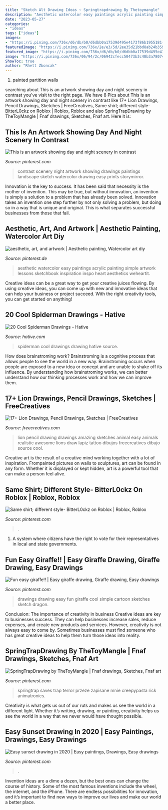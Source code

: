 ```yaml
---
title: "Sketch Alt Drawing Ideas ~ Springtrapdrawing By Thetoymangle"
description: "Aesthetic watercolor easy paintings acrylic painting simple artwork lessons sketchbook inspiration inspo heart aesthetics weheartit"
date: "2023-05-27"
categories:
- "ideas"
tags: ["ideas"]
images:
- "https://i.pinimg.com/736x/d6/db/b0/d6dbb0a17539d495e4173f86b1955181--in-contrast-scenery.jpg"
featuredImage: "https://i.pinimg.com/736x/2e/e3/5d/2ee35d21bbd8ab24b359f19e450b996a.jpg"
featured_image: "https://i.pinimg.com/736x/d6/db/b0/d6dbb0a17539d495e4173f86b1955181--in-contrast-scenery.jpg"
image: "https://i.pinimg.com/736x/06/94/2c/06942cfecc50473b3c48b3a78074e1bf.jpg"
ShowToc: true
author: "Rhett Zboncak"
---
```



1. painted partition walls

	

		
searching about This is an artwork showing day and night scenery in contrast you've visit to the right page. We have 8 Pics about This is an artwork showing day and night scenery in contrast like 17+ Lion Drawings, Pencil Drawings, Sketches | FreeCreatives, Same shirt; different style- BitterL0ckz on Roblox | Roblox, Roblox and also SpringTrapDrawing by TheToyMangle | Fnaf drawings, Sketches, Fnaf art. Here it is:
		
    
## This Is An Artwork Showing Day And Night Scenery In Contrast

<img loading=lazy src="https://i.pinimg.com/736x/d6/db/b0/d6dbb0a17539d495e4173f86b1955181--in-contrast-scenery.jpg" onerror="this.onerror=null;this.src='https://tse4.mm.bing.net/th?id=OIP.D1wXgL9IVBVAXneCyUf_9QHaKb&amp;pid=15.1';" alt="This is an artwork showing day and night scenery in contrast">

_Source: pinterest.com_

>contrast scenery night artwork showing drawings paintings landscape sketch watercolor drawing easy prints storymirror. 

	

Innovation is the key to success. It has been said that necessity is the mother of invention. This may be true, but without innovation, an invention is simply a solution to a problem that has already been solved. Innovation takes an invention one step further by not only solving a problem, but doing so in a way that is unique and original. This is what separates successful businesses from those that fail.

    
## Aesthetic, Art, And Artwork | Aesthetic Painting, Watercolor Art Diy

<img loading=lazy src="https://i.pinimg.com/736x/23/bc/96/23bc96c1551420cc442d7a52a21efea5--aesthetic-art-aesthetics.jpg" onerror="this.onerror=null;this.src='https://tse4.mm.bing.net/th?id=OIP.WpCkjHOpLXSlka4HSNp2fAHaHa&amp;pid=15.1';" alt="aesthetic, art, and artwork | Aesthetic painting, Watercolor art diy">

_Source: pinterest.de_

>aesthetic watercolor easy paintings acrylic painting simple artwork lessons sketchbook inspiration inspo heart aesthetics weheartit. 

	

Creative ideas can be a great way to get your creative juices flowing. By using creative ideas, you can come up with new and innovative ideas that can help your business or project succeed. With the right creativity tools, you can get started on anything!

    
## 20 Cool Spiderman Drawings - Hative

<img loading=lazy src="https://hative.com/wp-content/uploads/2014/07/spiderman-drawings/18-spiderman-drawings.jpg" onerror="this.onerror=null;this.src='https://tse3.mm.bing.net/th?id=OIP.JvHVrxBRB95d2HQEqVTGFgHaLG&amp;pid=15.1';" alt="20 Cool Spiderman Drawings - Hative">

_Source: hative.com_

>spiderman cool drawings drawing hative source. 

	

How does brainstroming work?
Brainstroming is a cognitive process that allows people to see the world in a new way. Brainstroming occurs when people are exposed to a new idea or concept and are unable to shake off its influence. By understanding how brainstroming works, we can better understand how our thinking processes work and how we can improve them.

    
## 17+ Lion Drawings, Pencil Drawings, Sketches | FreeCreatives

<img loading=lazy src="http://images.freecreatives.com/wp-content/uploads/2016/03/22050530/Amazing-Lion-Pencil-Drawing.jpg" onerror="this.onerror=null;this.src='https://tse1.mm.bing.net/th?id=OIP.mGnj7Smhc458mLMOfUJYEAHaK_&amp;pid=15.1';" alt="17+ Lion Drawings, Pencil Drawings, Sketches | FreeCreatives">

_Source: freecreatives.com_

>lion pencil drawing drawings amazing sketches animal easy animals realistic awesome lions draw lapiz tattoo dibujos freecreatives dibujo source cool. 

	

Creative art is the result of a creative mind working together with a lot of inspiration. Frompainted pictures on walls to sculptures, art can be found in any form. Whether it is displayed or kept hidden, art is a powerful tool that can make a person feel alive.

    
## Same Shirt; Different Style- BitterL0ckz On Roblox | Roblox, Roblox

<img loading=lazy src="https://i.pinimg.com/736x/2e/e3/5d/2ee35d21bbd8ab24b359f19e450b996a.jpg" onerror="this.onerror=null;this.src='https://tse3.mm.bing.net/th?id=OIP.CEazlZPxw0jlpH4e3DO1ngHaJ_&amp;pid=15.1';" alt="Same shirt; different style- BitterL0ckz on Roblox | Roblox, Roblox">

_Source: pinterest.com_

>. 

	

1. A system where citizens have the right to vote for their representatives in local and state governments.

    
## Fun Easy Giraffe!! | Easy Giraffe Drawing, Giraffe Drawing, Easy Drawings

<img loading=lazy src="https://i.pinimg.com/736x/6c/01/42/6c01422b7e357a2f506efd8f5a742c49--giraffes-drawings.jpg" onerror="this.onerror=null;this.src='https://tse4.mm.bing.net/th?id=OIP.jdy90IZOfdt3rIMVcmeMrwHaJ3&amp;pid=15.1';" alt="Fun easy giraffe!! | Easy giraffe drawing, Giraffe drawing, Easy drawings">

_Source: pinterest.com_

>drawings drawing easy fun giraffe cool simple cartoon sketches sketch dragon. 

	

Conclusion: The importance of creativity in business
Creative ideas are key to businesses success. They can help businesses increase sales, reduce expenses, and create new products and services. However, creativity is not always easy to come by. Sometimes businesses must find someone who has great creative ideas to help them turn those ideas into reality.

    
## SpringTrapDrawing By TheToyMangle | Fnaf Drawings, Sketches, Fnaf Art

<img loading=lazy src="https://i.pinimg.com/736x/90/5d/c5/905dc58883a7f8a4479fc0ce439c5ff9.jpg" onerror="this.onerror=null;this.src='https://tse2.mm.bing.net/th?id=OIP.jMG3ShhOu2vhBZ3quM00LgAAAA&amp;pid=15.1';" alt="SpringTrapDrawing by TheToyMangle | Fnaf drawings, Sketches, Fnaf art">

_Source: pinterest.com_

>springtrap saves trap terror przeze zapisane mnie creepypasta rick animatronics. 

	

Creativity is what gets us out of our ruts and makes us see the world in a different light. Whether it’s writing, drawing, or painting, creativity helps us see the world in a way that we never would have thought possible.

    
## Easy Sunset Drawing In 2020 | Easy Paintings, Drawings, Easy Drawings

<img loading=lazy src="https://i.pinimg.com/736x/06/94/2c/06942cfecc50473b3c48b3a78074e1bf.jpg" onerror="this.onerror=null;this.src='https://tse2.mm.bing.net/th?id=OIP.uY0ARvaKCtxRsGjbB2EKfQHaKN&amp;pid=15.1';" alt="Easy sunset drawing in 2020 | Easy paintings, Drawings, Easy drawings">

_Source: pinterest.com_

>. 

	

Invention ideas are a dime a dozen, but the best ones can change the course of history. Some of the most famous inventions include the wheel, the internet, and the iPhone. There are endless possibilities for innovation, and it’s important to find new ways to improve our lives and make our world a better place.

